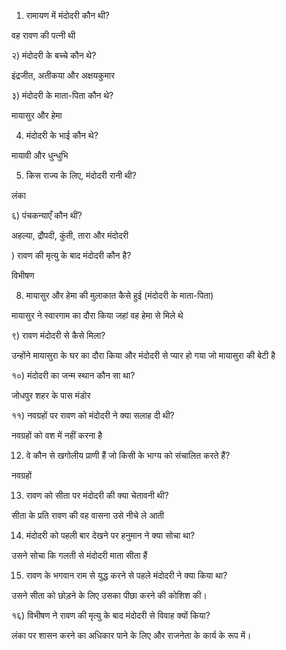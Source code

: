 1) रामायण में मंदोदरी कौन थी?

वह रावण की पत्नी थी

२) मंदोदरी के बच्चे कौन थे?

इंद्रजीत, अतीकया और अक्षयकुमार

३) मंदोदरी के माता-पिता कौन थे?

मायासुर और हेमा

4) मंदोदरी के भाई कौन थे?

मायावी और धुन्धुभि

5) किस राज्य के लिए, मंदोदरी रानी थी?

लंका

६) पंचकन्याएँ कौन थीं?

अहल्या, द्रौपदी, कुंती, तारा और मंदोदरी

) रावण की मृत्यु के बाद मंदोदरी कौन है?

विभीषण

8) मायासुर और हेमा की मुलाकात कैसे हुई (मंदोदरी के माता-पिता)

मायासुर ने स्वारगाम का दौरा किया जहां वह हेमा से मिले थे

९) रावण मंदोदरी से कैसे मिला?

उन्होंने मायासुरा के घर का दौरा किया और मंदोदरी से प्यार हो गया जो मायासुरा की बेटी है

१०) मंदोदरी का जन्म स्थान कौन सा था?

जोधपुर शहर के पास मंडोर

११) नवग्रहों पर रावण को मंदोदरी ने क्या सलाह दी थी?

नवग्रहों को वश में नहीं करना है

12) वे कौन से खगोलीय प्राणी हैं जो किसी के भाग्य को संचालित करते हैं?

नवग्रहों

13) रावण को सीता पर मंदोदरी की क्या चेतावनी थी?

सीता के प्रति रावण की वह वासना उसे नीचे ले आती

14) मंदोदरी को पहली बार देखने पर हनुमान ने क्या सोचा था?

उसने सोचा कि गलती से मंदोदरी माता सीता हैं

15) रावण के भगवान राम से युद्ध करने से पहले मंदोदरी ने क्या किया था?

उसने सीता को छोड़ने के लिए उसका पीछा करने की कोशिश की।

१६) विभीषण ने रावण की मृत्यु के बाद मंदोदरी से विवाह क्यों किया?

लंका पर शासन करने का अधिकार पाने के लिए और राजनेता के कार्य के रूप में।

